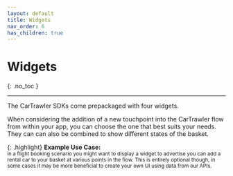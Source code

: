 ```yaml
---
layout: default
title: Widgets
nav_order: 6
has_children: true
---
```


# Widgets

{: .no_toc }

---

The CarTrawler SDKs come prepackaged with four widgets.

When considering the addition of a new touchpoint into the CarTrawler flow from within your app, you can choose the one that best suits your needs. <br/>
They can can also be combined to show different states of the basket.

{: .highlight}
<b>Example Use Case:</b> <br/>
<small>in a flight booking scenario you might want to display a widget to advertise you can add a rental car to your basket at various points in the flow. This is entirely optional though, in some cases it may be more beneficial to create your own UI using data from our APIs.</small>